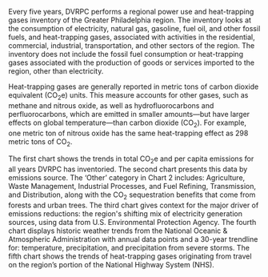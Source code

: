 Every five years, DVRPC performs a regional power use and heat-trapping gases inventory of the Greater Philadelphia region. The inventory looks at the consumption of electricity, natural gas, gasoline, fuel oil, and other fossil fuels, and heat-trapping gases, associated with activities in the residential, commercial, industrial, transportation, and other sectors of the region. The inventory does not include the fossil fuel consumption or heat-trapping gases associated with the production of goods or services imported to the region, other than electricity.

Heat-trapping gases are generally reported in metric tons of carbon dioxide equivalent (CO<sub>2</sub>e) units. This measure accounts for other gases, such as methane and nitrous oxide, as well as hydrofluorocarbons and perfluorocarbons, which are emitted in smaller amounts—but have larger effects on global temperature—than carbon dioxide (CO<sub>2</sub>). For example, one metric ton of nitrous oxide has the same heat-trapping effect as 298 metric tons of CO<sub>2</sub>.

The first chart shows the trends in total CO<sub>2</sub>e and per capita emissions for all years DVRPC has inventoried. The second chart presents this data by emissions source. The ‘Other’ category in Chart 2 includes: Agriculture, Waste Management, Industrial Processes, and Fuel Refining, Transmission, and Distribution, along with the CO<sub>2</sub> sequestration benefits that come from forests and urban trees. The third chart gives context for the major driver of emissions reductions: the region's shifting mix of electricity generation sources, using data from U.S. Environmental Protection Agency. The fourth chart displays historic weather trends from the National Oceanic & Atmospheric Administration with annual data points and a 30-year trendline for: temperature, precipitation, and precipitation from severe storms. The fifth chart shows the trends of heat-trapping gases originating from travel on the region’s portion of the National Highway System (NHS).